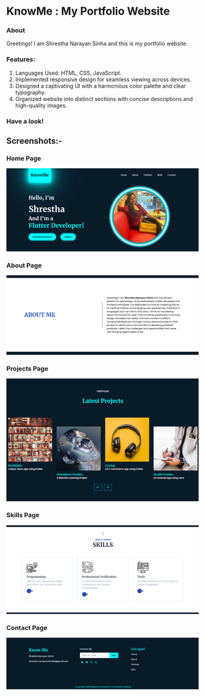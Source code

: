 # KnowMe : My Portfolio Website
 ### About 
Greetings! I am Shrestha Narayan Sinha and this is my portfolio website.

### Features:
1. Languages Used: HTML, CSS, JavaScript.
2. Implemented responsive design for seamless viewing across devices.
3. Designed a captivating UI with a harmonious color palette and clear typography.
4. Organized website into distinct sections with concise descriptions and high-quality images.

### Have a look!

 ## Screenshots:-
 
 ### Home Page<br />
 <img src="pages/home_page.png" ><br />
 
 ### About Page<br />
 <img src="pages/about_page.png" ><br />

 ### Projects Page<br />
 <img src="pages/projects_page.png" ><br />
 
 ### Skills Page<br />
 <img src="pages/skills_page.png" ><br />

 ### Contact Page<br />
 <img src="pages/contact_page.png" ><br />
 
